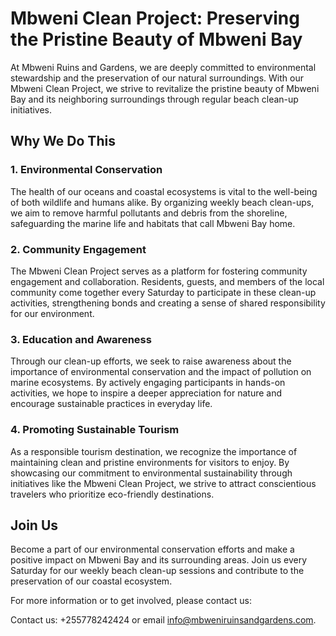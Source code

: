 # Mbweni Clean Project: Preserving the Pristine Beauty of Mbweni Bay

At Mbweni Ruins and Gardens, we are deeply committed to environmental stewardship and the preservation of our natural surroundings. With our Mbweni Clean Project, we strive to revitalize the pristine beauty of Mbweni Bay and its neighboring surroundings through regular beach clean-up initiatives.

## Why We Do This

### 1. Environmental Conservation

The health of our oceans and coastal ecosystems is vital to the well-being of both wildlife and humans alike. By organizing weekly beach clean-ups, we aim to remove harmful pollutants and debris from the shoreline, safeguarding the marine life and habitats that call Mbweni Bay home.

### 2. Community Engagement

The Mbweni Clean Project serves as a platform for fostering community engagement and collaboration. Residents, guests, and members of the local community come together every Saturday to participate in these clean-up activities, strengthening bonds and creating a sense of shared responsibility for our environment.

### 3. Education and Awareness

Through our clean-up efforts, we seek to raise awareness about the importance of environmental conservation and the impact of pollution on marine ecosystems. By actively engaging participants in hands-on activities, we hope to inspire a deeper appreciation for nature and encourage sustainable practices in everyday life.

### 4. Promoting Sustainable Tourism

As a responsible tourism destination, we recognize the importance of maintaining clean and pristine environments for visitors to enjoy. By showcasing our commitment to environmental sustainability through initiatives like the Mbweni Clean Project, we strive to attract conscientious travelers who prioritize eco-friendly destinations.

## Join Us

Become a part of our environmental conservation efforts and make a positive impact on Mbweni Bay and its surrounding areas. Join us every Saturday for our weekly beach clean-up sessions and contribute to the preservation of our coastal ecosystem.

For more information or to get involved, please contact us:

Contact us: +255778242424 or email [info@mbweniruinsandgardens.com](mailto:info@mbweniruinsandgardens.com).
